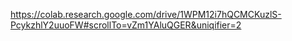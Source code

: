 https://colab.research.google.com/drive/1WPM12i7hQCMCKuzlS-PcykzhlY2uuoFW#scrollTo=vZm1YAluQGER&uniqifier=2
